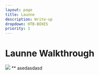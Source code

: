 ```yaml
---
layout: page
title: Launne
description: Write-up
dropdown: HTB-BOXES
priority: 1
---
```

# Launne Walkthrough

![](https://s3.us-west-2.amazonaws.com/secure.notion-static.com/64c7e259-9168-4229-9667-2595a8ddbe3a/Untitled.png?X-Amz-Algorithm=AWS4-HMAC-SHA256&X-Amz-Credential=AKIAT73L2G45O3KS52Y5%2F20210324%2Fus-west-2%2Fs3%2Faws4_request&X-Amz-Date=20210324T151856Z&X-Amz-Expires=86400&X-Amz-Signature=f9af97f4aadfc93b238a274002bbb503e60b2cd4a855bed200338bf8acd8ae9a&X-Amz-SignedHeaders=host&response-content-disposition=filename%20%3D%22Untitled.png%22)
** asedasdasd

![]()
![]()
![]()
![]()
![]()
